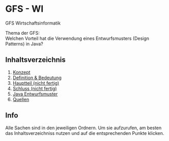 # GFS - WI
GFS Wirtschaftsinformatik

Thema der GFS: </br>
Welchen Vorteil hat die Verwendung eines Entwurfsmusters (Design Patterns) in Java?

## Inhaltsverzeichnis
1. [Konzept](./konzept)
2. [Definition & Bedeutung](./ausarbeitung/definition&bedeutung)
3. [Hauptteil (nicht fertig)](./ausarbeitung/hauptteil)
4. [Schluss (nicht fertig)](./ausarbeitung/schluss)
5. [Java Entwurfsmuster](./java)
6. [Quellen](./ausarbeitung/quellen)

## <h2>Info</h2>
Alle Sachen sind in den jeweiligen Ordnern. Um sie aufzurufen, am besten das Inhaltsverzeichniss nutzen und auf die entsprechenden Punkte klicken.
